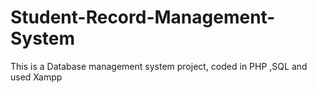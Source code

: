 # Student-Record-Management-System
This is a Database management system project, coded in PHP ,SQL and used Xampp
